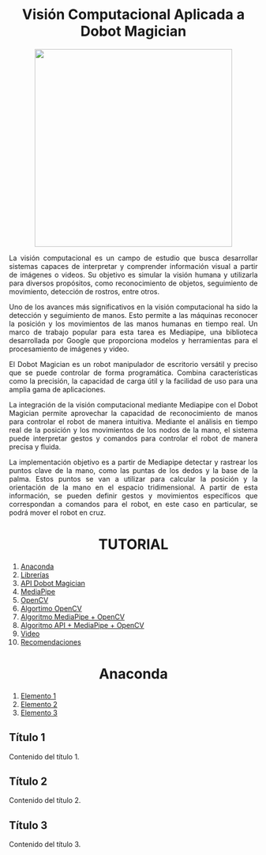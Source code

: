 <div id="header" align = "center">
  <h1 align = "center">Visión Computacional Aplicada a Dobot Magician</h1>
  <img src = "https://media.giphy.com/media/PlLanl8Bzcvr14IfjJ/giphy.gif" width="400"/>  
</div>

<div id = "exp" align = "center"> 
  <p align = "justify">La visión computacional es un campo de estudio que busca desarrollar sistemas capaces de interpretar y comprender información visual a partir    de imágenes o videos. Su objetivo es simular la visión humana y utilizarla para diversos propósitos, como reconocimiento de objetos, seguimiento de movimiento,       detección de rostros, entre otros.</p>
  <p align = "justify">Uno de los avances más significativos en la visión computacional ha sido la detección y seguimiento de manos. Esto permite a las máquinas        reconocer la posición y los movimientos de las manos humanas en tiempo real. Un marco de trabajo popular para esta tarea es Mediapipe, una biblioteca desarrollada    por Google que proporciona modelos y herramientas para el procesamiento de imágenes y video.</p>
  <p align = "justify">El Dobot Magician es un robot manipulador de escritorio versátil y preciso que se puede controlar de forma programática. Combina                 características como la precisión, la capacidad de carga útil y la facilidad de uso para una amplia gama de aplicaciones.</p>
  <p align = "justify">La integración de la visión computacional mediante Mediapipe con el Dobot Magician permite aprovechar la capacidad de reconocimiento de manos    para controlar el robot de manera intuitiva. Mediante el análisis en tiempo real de la posición y los movimientos de los nodos de la mano, el sistema puede         interpretar gestos y comandos para controlar el robot de manera precisa y fluida.</p>  
  <p align = "justify">La implementación objetivo es a partir de Mediapipe detectar y rastrear los puntos clave de la mano, como las puntas de los dedos y la base de la palma. Estos puntos se van a utilizar para calcular la posición y la orientación de la mano en el espacio tridimensional. A partir de esta información, se pueden definir gestos y movimientos específicos que correspondan a comandos para el robot, en este caso en particular, se podrá mover el robot en cruz.</p>
</div>
<div id = "tutorial" align = "center">
  <h1 align = "center">TUTORIAL</h1>
  <ol align = "justify">
  <li><a href="anaconda">Anaconda</a></li>
  <li><a href="librerias">Librerías</a></li>
  <li><a href="API">API Dobot Magician</a></li>
  <li><a href="mediapipe">MediaPipe</a></li>
  <li><a href="cv2">OpenCV</a></li>
  <li><a href="camara">Algortimo OpenCV</a></li>
  <li><a href="manos">Algoritmo MediaPipe + OpenCV</a></li>
  <li><a href="final">Algoritmo API + MediaPipe + OpenCV</a></li>
  <li><a href="video">Video</a></li>
  <li><a href="recomendacion">Recomendaciones</a></li>
  </ol>
</div>

<div id = "1" align = "center">
  <h1 id="anaconda" align = "center">Anaconda</h1>
</div>


<ol>
  <li><a href="#titulo1">Elemento 1</a></li>
  <li><a href="#titulo2">Elemento 2</a></li>
  <li><a href="#titulo3">Elemento 3</a></li>
</ol>

<h2 id="titulo1">Título 1</h2>
<p>Contenido del título 1.</p>

<h2 id="titulo2">Título 2</h2>
<p>Contenido del título 2.</p>

<h2 id="titulo3">Título 3</h2>
<p>Contenido del título 3.</p>

